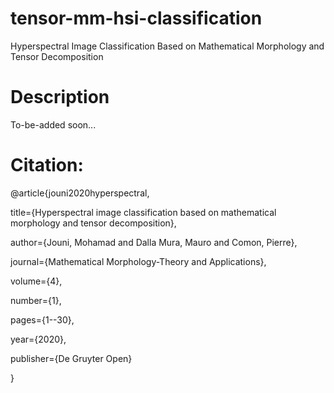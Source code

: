 # tensor-mm-hsi-classification
Hyperspectral Image Classification Based on Mathematical Morphology and Tensor Decomposition

# Description
To-be-added soon...


# Citation:

@article{jouni2020hyperspectral,

  title={Hyperspectral image classification based on mathematical morphology and tensor decomposition},
  
  author={Jouni, Mohamad and Dalla Mura, Mauro and Comon, Pierre},
  
  journal={Mathematical Morphology-Theory and Applications},
  
  volume={4},
  
  number={1},
  
  pages={1--30},
  
  year={2020},
  
  publisher={De Gruyter Open}
  
}
